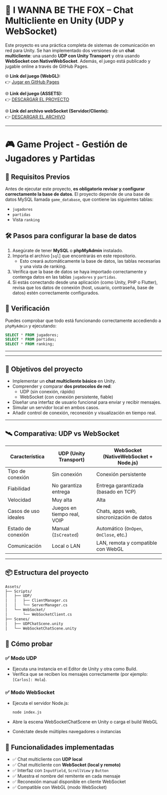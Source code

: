 # 🦊 I WANNA BE THE FOX – Chat Multicliente en Unity (UDP y WebSocket)

Este proyecto es una práctica completa de sistemas de comunicación en red para Unity. Se han implementado dos versiones de un **chat multicliente**: una usando **UDP con Unity Transport** y otra usando **WebSocket con NativeWebSocket**. Además, el juego está publicado y jugable online a través de GitHub Pages.

🌐 **Link del juego (WebGL):**  
👉 [Jugar en GitHub Pages](https://marchyxd.github.io/I_WANNA_BE_THE_FOX/)

🌐 **Link del juego (ASSETS):**  
👉 [DESCARGAR EL PROYECTO](https://drive.google.com/file/d/1Lb3i4txYirRG0zMZzzI71AQx4qw6CDMe/view?usp=sharing)

🌐 **Link del archivo webSocket (Servidor/Cliente):**  
👉 [DESCARGAR EL ARCHIVO](https://drive.google.com/file/d/1Z5ZHyZ43dXJxANp8bOeXR9X0k6jvDA-u/view?usp=sharing)

---

# 🎮 Game Project - Gestión de Jugadores y Partidas

## 📌 Requisitos Previos

Antes de ejecutar este proyecto, **es obligatorio revisar y configurar correctamente la base de datos**. El proyecto depende de una base de datos MySQL llamada `game_database`, que contiene las siguientes tablas:

- `jugadores`
- `partidas`
- Vista `ranking`

## 🛠️ Pasos para configurar la base de datos

1. Asegúrate de tener **MySQL** o **phpMyAdmin** instalado.
2. Importa el archivo [`sql`] que encontrarás en este repositorio.
   - Esto creará automáticamente la base de datos, las tablas necesarias y una vista de ranking.
3. Verifica que la base de datos se haya importado correctamente y contenga datos en las tablas `jugadores` y `partidas`.
4. Si estás conectando desde una aplicación (como Unity, PHP o Flutter), revisa que los datos de conexión (host, usuario, contraseña, base de datos) estén correctamente configurados.

## 🧪 Verificación

Puedes comprobar que todo está funcionando correctamente accediendo a `phpMyAdmin` y ejecutando:

```sql
SELECT * FROM jugadores;
SELECT * FROM partidas;
SELECT * FROM ranking;
```
---
---

## 🧠 Objetivos del proyecto

- Implementar un **chat multicliente básico** en Unity.
- Comprender y comparar **dos protocolos de red**:
  - UDP (sin conexión, rápido)
  - WebSocket (con conexión persistente, fiable)
- Diseñar una interfaz de usuario funcional para enviar y recibir mensajes.
- Simular un servidor local en ambos casos.
- Añadir control de conexión, reconexión y visualización en tiempo real.

---

## 🛰️ Comparativa: UDP vs WebSocket

| Característica       | UDP (Unity Transport)       | WebSocket (NativeWebSocket + Node.js)    |
|----------------------|-----------------------------|------------------------------------------|
| Tipo de conexión     | Sin conexión                | Conexión persistente                     |
| Fiabilidad           | No garantiza entrega        | Entrega garantizada (basado en TCP)      |
| Velocidad            | Muy alta                    | Alta                                     |
| Casos de uso ideales | Juegos en tiempo real, VOIP | Chats, apps web, sincronización de datos |
| Estado de conexión   | Manual (`IsCreated`)        | Automático (`OnOpen`, `OnClose`, etc.)   |
| Comunicación         | Local o LAN                 | LAN, remota y compatible con WebGL       |

---

## 📦 Estructura del proyecto

```bash
Assets/
├── Scripts/
│   ├── UDP/
│   │   ├── ClientManager.cs
│   │   └── ServerManager.cs
│   └── WebSocket/
│       └── WebSocketClient.cs
├── Scenes/
│   ├── UDPChatScene.unity
│   └── WebSocketChatScene.unity

```

## 🧪 Cómo probar

### ✅ Modo UDP

- Ejecuta una instancia en el Editor de Unity y otra como Build.
- Verifica que se reciben los mensajes correctamente (por ejemplo: `[Carlos]: Hola`).

### ✅ Modo WebSocket

- Ejecuta el servidor Node.js:

  ```bash
  node index.js
  ```
- Abre la escena WebSocketChatScene en Unity o carga el build WebGL

- Conéctate desde múltiples navegadores o instancias

## 🧱 Funcionalidades implementadas

- ✅ Chat multicliente con **UDP local**
- ✅ Chat multicliente con **WebSocket (local y remoto)**
- ✅ Interfaz con `InputField`, `ScrollView` y `Button`
- ✅ Muestra el nombre del remitente en cada mensaje
- ✅ Reconexión manual disponible en cliente WebSocket
- ✅ Compatible con WebGL (modo WebSocket)

